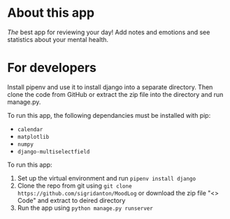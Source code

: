 # About this app

*The* best app for reviewing your day! Add notes and emotions and see statistics about your mental health.

# For developers

Install pipenv and use it to install django into a separate directory. Then clone the code from GitHub or extract the zip file into the directory and run manage.py.

To run this app, the following dependancies must be installed with pip:
- `calendar`
- `matplotlib`
- `numpy`
- `django-multiselectfield`

To run this app:
  1. Set up the virtual environment and run `pipenv install django`
  2. Clone the repo from git using `git clone https://github.com/sigridanton/MoodLog` or download the zip file "<> Code" and extract to deired directory
  3. Run the app using `python manage.py runserver`
